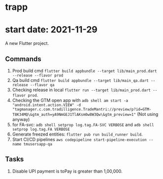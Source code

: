 # trapp
# start date: 2021-11-29

A new Flutter project.

## Commands

1. Prod build cmd `flutter build appbundle --target lib/main_prod.dart --release --flavor prod`
2. Qa build cmd `flutter build appbundle --target lib/main_qa.dart --release --flavor qa`
3. Checking release in local `flutter run --target lib/main_prod.dart --flavor prod`.
4. Checking the GTM open app with `adb shell am start -a "android.intent.action.VIEW" -d "tagmanager.c.com.tradilligence.TradeMantri://preview/p?id=GTM-T8K34MQ\&gtm_auth=yA9NmGEJ1TlAKsm0w8W3Qw\&gtm_preview=1"` (Not using anyway)
5. for FA-svc: `adb shell setprop log.tag.FA-SVC VERBOSE` and `adb shell setprop log.tag.FA VERBOSE`
6. Generate freezed entities: `flutter pub run build_runner build`.
7. Start CI/CD pipelines `aws codepipeline start-pipeline-execution --name tmusersapp-qa`

## Tasks

1. Disable UPI payment is toPay is greater than 1,00,000.